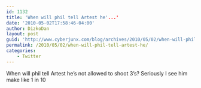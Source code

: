 ```yaml
---
id: 1132
title: 'When will phil tell Artest he'...'
date: '2010-05-02T17:58:46-04:00'
author: DizkoDan
layout: post
guid: 'http://www.cyberjunx.com/blog/archives/2010/05/02/when-will-phil-tell-artest-he/'
permalink: /2010/05/02/when-will-phil-tell-artest-he/
categories:
    - Twitter
---
```


When will phil tell Artest he’s not allowed to shoot 3’s? Seriously I see him make like 1 in 10
